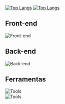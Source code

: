 [![Top Langs](https://github-readme-stats.vercel.app/api/top-langs/?username=mathluz&layout=compact&theme=github_dark&locale=pt-br)](https://github.com/mathluz/#gh-dark-mode-only)
[![Top Langs](https://github-readme-stats.vercel.app/api/top-langs/?username=mathluz&layout=compact&theme=default&locale=pt-br)](https://github.com/mathluz/#gh-light-mode-only)

## Front-end
![Front-end](https://skillicons.dev/icons?i=html,css,js,ts,react,nextjs)
## Back-end
![Back-end](https://skillicons.dev/icons?i=nodejs,express,mongodb)
<!-- ![Back-end](https://skillicons.dev/icons?i=py,flask,django) -->
<!-- ## Mobile
![Front-end](https://skillicons.dev/icons?i=react,dart,flutter) -->
## Ferramentas
![Tools](https://skillicons.dev/icons?i=git,github,vercel,bitbucket,vscode,visualstudio)<br>
![Tools](https://skillicons.dev/icons?i=npm,postman,figma,xd)


<!-- [Icones](https://github.com/tandpfun/skill-icons) -->
<!-- [Github Cards](https://github.com/anuraghazra/github-readme-stats?tab=readme-ov-file) -->
